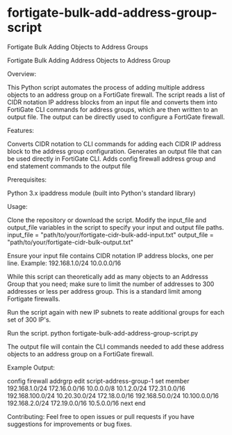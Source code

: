 # fortigate-bulk-add-address-group-script
Fortigate Bulk Adding Objects to Address Groups


Fortigate Bulk Adding Address Objects to Address Group

Overview:

This Python script automates the process of adding multiple address objects to an address group on a FortiGate firewall. The script reads a list of CIDR notation IP address blocks from an input file and converts them into FortiGate CLI commands for address groups, which are then written to an output file. The output can be directly used to configure a FortiGate firewall.

Features:

Converts CIDR notation to CLI commands for adding each CIDR IP address block to the address group configuration. Generates an output file that can be used directly in FortiGate CLI. Adds config firewall address group and end statement commands to the output file

Prerequisites:

Python 3.x ipaddress module (built into Python's standard library)

Usage:

Clone the repository or download the script.
Modify the input_file and output_file variables in the script to specify your input and output file paths.
input_file = "path/to/your/fortigate-cidr-bulk-add-input.txt" output_file = "path/to/your/fortigate-cidr-bulk-output.txt"

Ensure your input file contains CIDR notation IP address blocks, one per line.
Example: 192.168.1.0/24 10.0.0.0/16

While this script can theoretically add as many objects to an Addresss Group that you need; make sure to limit the number of addresses to 300 addresses or less per address group. This is a standard limit among Fortigate firewalls.

Run the script again with new IP subnets to reate additional groups for each set of 300 IP's.

Run the script.
python fortigate-bulk-add-address-group-script.py


The output file will contain the CLI commands needed to add these address objects to an address group on a FortiGate firewall.

Example Output:

config firewall addrgrp
edit script-address-group-1
set member 192.168.1.0/24 172.16.0.0/16 10.0.0.0/8 10.1.2.0/24 172.31.0.0/16 192.168.100.0/24 10.20.30.0/24 172.18.0.0/16 192.168.50.0/24 10.100.0.0/16 192.168.2.0/24 172.19.0.0/16 10.5.0.0/16
next
end

Contributing: Feel free to open issues or pull requests if you have suggestions for improvements or bug fixes.

